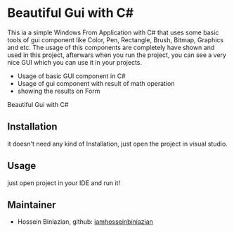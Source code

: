 # Beautiful Gui with C#


This ia a simple Windows From Application with C# that uses some basic tools of gui component like Color, Pen, Rectangle, Brush, Bitmap, Graphics and etc.
 The usage of this components are completely have shown and used in this project, afterwars when you run the project, you can see a very nice GUI which you can use it in your projects.
- Usage of basic GUI component in C#
- Usage of gui component with result of math operation
- showing the results on Form


Beautiful Gui  with C# 

## Installation
it doesn't need any kind of Installation, just open the project in visual studio.


## Usage
just open project in your IDE and run it!



## Maintainer
* Hossein Biniazian, github: [iamhosseinbiniazian](https://github.com/iamhosseinbiniazian)




